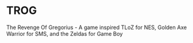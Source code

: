 TROG
====

The Revenge Of Gregorius - A game inspired TLoZ for NES, Golden Axe Warrior for SMS, and the Zeldas for Game Boy
